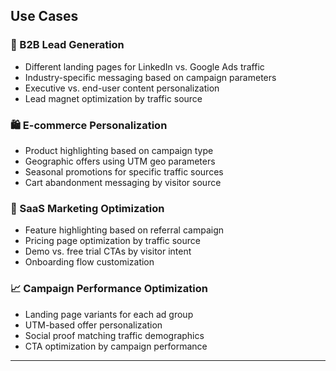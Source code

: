 ## Use Cases

### 🏢 B2B Lead Generation
- Different landing pages for LinkedIn vs. Google Ads traffic
- Industry-specific messaging based on campaign parameters
- Executive vs. end-user content personalization
- Lead magnet optimization by traffic source

### 🛍️ E-commerce Personalization
- Product highlighting based on campaign type
- Geographic offers using UTM geo parameters
- Seasonal promotions for specific traffic sources
- Cart abandonment messaging by visitor source

### 📱 SaaS Marketing Optimization
- Feature highlighting based on referral campaign
- Pricing page optimization by traffic source
- Demo vs. free trial CTAs by visitor intent
- Onboarding flow customization

### 📈 Campaign Performance Optimization
- Landing page variants for each ad group
- UTM-based offer personalization
- Social proof matching traffic demographics
- CTA optimization by campaign performance

---